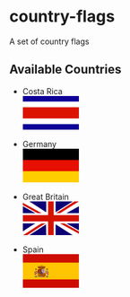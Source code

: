 # country-flags
A set of country flags

## Available Countries
- Costa Rica
  <br><img src="https://github.com/medienexpedition/country-flags/blob/master/costa-rica.png" alt="Costa Rica" width="100px">

- Germany
  <br><img src="https://github.com/medienexpedition/country-flags/blob/master/germany.png" alt="Germany" width="100px">

- Great Britain
  <br><img src="https://github.com/medienexpedition/country-flags/blob/master/great-britain.png" alt="Great Britain" width="100px">

- Spain
  <br><img src="https://github.com/medienexpedition/country-flags/blob/master/spain.png" alt="Spain" width="100px">
